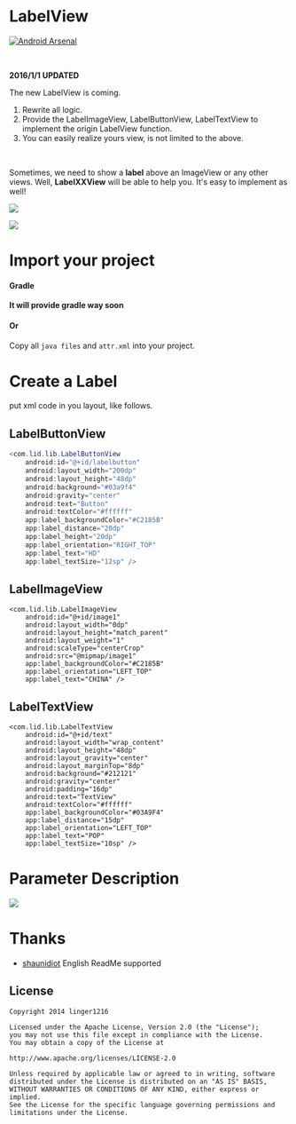 # LabelView

[![Android Arsenal](https://img.shields.io/badge/Android%20Arsenal-LabelView-brightgreen.svg?style=flat)](https://android-arsenal.com/details/3/1538)

<br />

**2016/1/1 UPDATED**

The new LabelView is coming.

1. Rewrite all logic.
2. Provide the LabelImageView, LabelButtonView, LabelTextView to implement the origin LabelView function.
3. You can easily realize yours view, is not limited to the above.

<br />

Sometimes, we need to show a **label** above an ImageView or any other views. Well, **LabelXXView** will be able to help you. It's easy to implement as well!

![](./img/img1.png)

![](./img/img3.png)



# Import your project

#### Gradle

**It will provide gradle way soon**

#### Or

Copy all `java files` and `attr.xml` into your project.



# Create a Label



put xml code in you layout, like follows.



##  LabelButtonView



``` java
<com.lid.lib.LabelButtonView
    android:id="@+id/labelbutton"
    android:layout_width="200dp"
    android:layout_height="48dp"
    android:background="#03a9f4"
    android:gravity="center"
    android:text="Button"
    android:textColor="#ffffff"
    app:label_backgroundColor="#C2185B"
    app:label_distance="20dp"
    app:label_height="20dp"
    app:label_orientation="RIGHT_TOP"
    app:label_text="HD"
    app:label_textSize="12sp" />
```



## LabelImageView



``` 
<com.lid.lib.LabelImageView
    android:id="@+id/image1"
    android:layout_width="0dp"
    android:layout_height="match_parent"
    android:layout_weight="1"
    android:scaleType="centerCrop"
    android:src="@mipmap/image1"
    app:label_backgroundColor="#C2185B"
    app:label_orientation="LEFT_TOP"
    app:label_text="CHINA" />
```





## LabelTextView



``` 
<com.lid.lib.LabelTextView
    android:id="@+id/text"
    android:layout_width="wrap_content"
    android:layout_height="48dp"
    android:layout_gravity="center"
    android:layout_marginTop="8dp"
    android:background="#212121"
    android:gravity="center"
    android:padding="16dp"
    android:text="TextView"
    android:textColor="#ffffff"
    app:label_backgroundColor="#03A9F4"
    app:label_distance="15dp"
    app:label_orientation="LEFT_TOP"
    app:label_text="POP"
    app:label_textSize="10sp" />
```





# Parameter Description

![](./img/img2.png)



# Thanks

+ [shaunidiot](https://github.com/shaunidiot) English ReadMe supported

## License

``` 
Copyright 2014 linger1216

Licensed under the Apache License, Version 2.0 (the "License");
you may not use this file except in compliance with the License.
You may obtain a copy of the License at

http://www.apache.org/licenses/LICENSE-2.0

Unless required by applicable law or agreed to in writing, software
distributed under the License is distributed on an "AS IS" BASIS,
WITHOUT WARRANTIES OR CONDITIONS OF ANY KIND, either express or implied.
See the License for the specific language governing permissions and
limitations under the License.
```